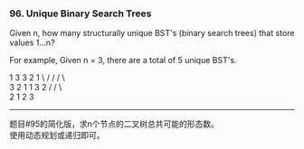 ### 96. Unique Binary Search Trees

Given n, how many structurally unique BST's (binary search trees) that store values 1...n?

For example,
Given n = 3, there are a total of 5 unique BST's.

   1         3     3      2      1
    \       /     /      / \      \
     3     2     1      1   3      2
    /     /       \                 \
   2     1         2                 3

* * *

题目#95的简化版，求n个节点的二叉树总共可能的形态数。   
使用动态规划或递归即可。   


